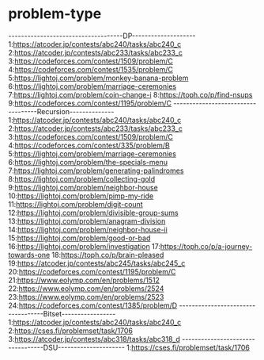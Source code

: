 # problem-type
------------------------------------DP--------------------
1:https://atcoder.jp/contests/abc240/tasks/abc240_c
2:https://atcoder.jp/contests/abc233/tasks/abc233_c
3:https://codeforces.com/contest/1509/problem/C
4:https://codeforces.com/contest/1535/problem/C
5:https://lightoj.com/problem/monkey-banana-problem
6:https://lightoj.com/problem/marriage-ceremonies
7:https://lightoj.com/problem/coin-change-i
8:https://toph.co/p/find-nsups
9:https://codeforces.com/contest/1195/problem/C
-----------------------------------Recursion--------------
1:https://atcoder.jp/contests/abc240/tasks/abc240_c
2:https://atcoder.jp/contests/abc233/tasks/abc233_c
3:https://codeforces.com/contest/1509/problem/C
4:https://codeforces.com/contest/335/problem/B
5:https://lightoj.com/problem/marriage-ceremonies
6:https://lightoj.com/problem/the-specials-menu
7:https://lightoj.com/problem/generating-palindromes
8:https://lightoj.com/problem/collecting-gold
9:https://lightoj.com/problem/neighbor-house
10:https://lightoj.com/problem/pimp-my-ride
11:https://lightoj.com/problem/digit-count
12:https://lightoj.com/problem/divisible-group-sums
13:https://lightoj.com/problem/anagram-division
14:https://lightoj.com/problem/neighbor-house-ii
15:https://lightoj.com/problem/good-or-bad
16:https://lightoj.com/problem/investigation
17:https://toph.co/p/a-journey-towards-one
18:https://toph.co/p/brain-pleased
19:https://atcoder.jp/contests/abc245/tasks/abc245_c
20:https://codeforces.com/contest/1195/problem/C
21:https://www.eolymp.com/en/problems/1512
22:https://www.eolymp.com/en/problems/2524
23:https://www.eolymp.com/en/problems/2523
24:https://codeforces.com/contest/1385/problem/D
-----------------------------------Bitset-----------------
1:https://atcoder.jp/contests/abc240/tasks/abc240_c
2:https://cses.fi/problemset/task/1706
3:https://atcoder.jp/contests/abc318/tasks/abc318_d
----------------------------------DSU---------------------
1:https://cses.fi/problemset/task/1706
